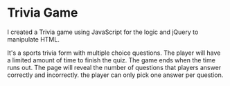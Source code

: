 # Trivia Game
I created a Trivia game using JavaScript for the logic and jQuery to manipulate HTML.

It's a sports trivia form with multiple choice questions. The player will have a limited amount of time to finish the quiz.
The game ends when the time runs out. The page will reveal the number of questions that players answer correctly and incorrectly.
the player can only pick one answer per question.
